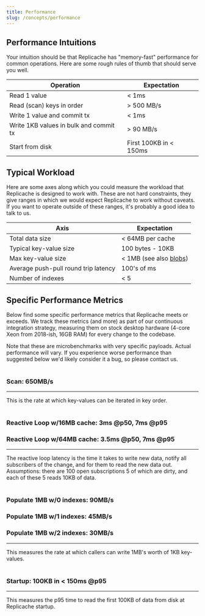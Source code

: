 ```yaml
---
title: Performance
slug: /concepts/performance
---
```


## Performance Intuitions

Your intuition should be that Replicache has "memory-fast" performance for common operations. Here are some rough rules of thumb that should serve you well.

| Operation                              | Expectation            |
| -------------------------------------- | ---------------------- |
| Read 1 value                           | < 1ms                  |
| Read (scan) keys in order              | > 500 MB/s             |
| Write 1 value and commit tx            | < 1ms                  |
| Write 1KB values in bulk and commit tx | > 90 MB/s              |
| Start from disk                        | First 100KB in < 150ms |

## Typical Workload

Here are some axes along which you could measure the workload that Replicache is designed to work with. These are not hard constraints, they give ranges in which we would expect Replicache to work without caveats. If you want to operate outside of these ranges, it's probably a good idea to talk to us.

| Axis                                 | Expectation                            |
| ------------------------------------ | -------------------------------------- |
| Total data size                      | < 64MB per cache                       |
| Typical key-value size               | 100 bytes - 10KB                       |
| Max key-value size                   | < 1MB (see also [blobs](/howto/blobs)) |
| Average push-pull round trip latency | 100's of ms                            |
| Number of indexes                    | < 5                                    |

## Specific Performance Metrics

Below find some specific performance metrics that Replicache meets or exceeds. We track these metrics (and more) as part of our continuous integration strategy, measuring them on stock desktop hardware (4-core Xeon from 2018-ish, 16GB RAM) for every change to the codebase.

Note that these are microbenchmarks with very specific payloads. Actual performance will vary. If you experience worse performance than suggested below we'd likely consider it a bug, so please contact us.
<br/><br/>

### Scan: 650MB/s

---

This is the rate at which key-values can be iterated in key order.
<br/><br/>

### Reactive Loop w/16MB cache: 3ms @p50, 7ms @p95

### Reactive Loop w/64MB cache: 3.5ms @p50, 7ms @p95

---

The reactive loop latency is the time it takes to write new data, notify all subscribers of the change, and for them to read the new data out. Assumptions: there are 100 open subscriptions 5 of which are dirty, and each of these 5 reads 10KB of data.
<br/><br/>

### Populate 1MB w/0 indexes: 90MB/s

### Populate 1MB w/1 indexes: 45MB/s

### Populate 1MB w/2 indexes: 30MB/s

---

This measures the rate at which callers can write 1MB's worth of 1KB key-values.
<br/><br/>

### Startup: 100KB in < 150ms @p95

---

This measures the p95 time to read the first 100KB of data from disk at Replicache startup.
